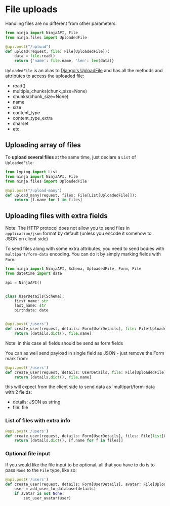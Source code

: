# File uploads

Handling files are no different from other parameters.

```python hl_lines="1 2 5"
from ninja import NinjaAPI, File
from ninja.files import UploadedFile

@api.post("/upload")
def upload(request, file: File[UploadedFile]):
    data = file.read()
    return {'name': file.name, 'len': len(data)}
```


`UploadedFile` is an alias to [Django's UploadFile](https://docs.djangoproject.com/en/stable/ref/files/uploads/#django.core.files.uploadedfile.UploadedFile) and has all the methods and attributes to access the uploaded file:

 - read()
 - multiple_chunks(chunk_size=None)
 - chunks(chunk_size=None)
 - name
 - size
 - content_type
 - content_type_extra
 - charset
 - etc.

## Uploading array of files

To **upload several files** at the same time, just declare a `List` of `UploadedFile`:


```python hl_lines="1 6"
from typing import List
from ninja import NinjaAPI, File
from ninja.files import UploadedFile

@api.post("/upload-many")
def upload_many(request, files: File[List[UploadedFile]]):
    return [f.name for f in files]
```

## Uploading files with extra fields

Note: The HTTP protocol does not allow you to send files in `application/json` format by default (unless you encode it somehow to JSON on client side)

To send files along with some extra attributes, you need to send bodies with `multipart/form-data` encoding. You can do it by simply marking fields with `Form`:

```python hl_lines="14"
from ninja import NinjaAPI, Schema, UploadedFile, Form, File
from datetime import date

api = NinjaAPI()


class UserDetails(Schema):
    first_name: str
    last_name: str
    birthdate: date


@api.post('/users')
def create_user(request, details: Form[UserDetails], file: File[UploadedFile]):
    return [details.dict(), file.name]

```

Note: in this case all fields should be send as form fields

You can as well send payload in single field as JSON - just remove the Form mark from:

```python
@api.post('/users')
def create_user(request, details: UserDetails, file: File[UploadedFile]):
    return [details.dict(), file.name]

```

this will expect from the client side to send data as `multipart/form-data with 2 fields:
  
  - details: JSON as string
  - file: file


### List of files with extra info

```python
@api.post('/users')
def create_user(request, details: Form[UserDetails], files: File[list[UploadedFile]]):
    return [details.dict(), [f.name for f in files]]
```

### Optional file input

If you would like the file input to be optional, all that you have to do is to pass `None` to the `File` type, like so:

```python
@api.post('/users')
def create_user(request, details: Form[UserDetails], avatar: File[UploadedFile] = None):
    user = add_user_to_database(details)
    if avatar is not None:
        set_user_avatar(user)
```
